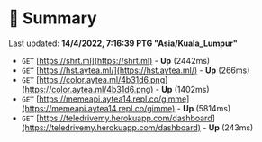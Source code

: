 # 📖 Summary
Last updated: **14/4/2022, 7:16:39 PTG "Asia/Kuala_Lumpur"**

- `GET` [https://shrt.ml](https://shrt.ml) - **Up** (2442ms)
- `GET` [https://hst.aytea.ml/](https://hst.aytea.ml/) - **Up** (266ms)
- `GET` [https://color.aytea.ml/4b31d6.png](https://color.aytea.ml/4b31d6.png) - **Up** (1402ms)
- `GET` [https://memeapi.aytea14.repl.co/gimme](https://memeapi.aytea14.repl.co/gimme) - **Up** (5814ms)
- `GET` [https://teledrivemy.herokuapp.com/dashboard](https://teledrivemy.herokuapp.com/dashboard) - **Up** (243ms)
